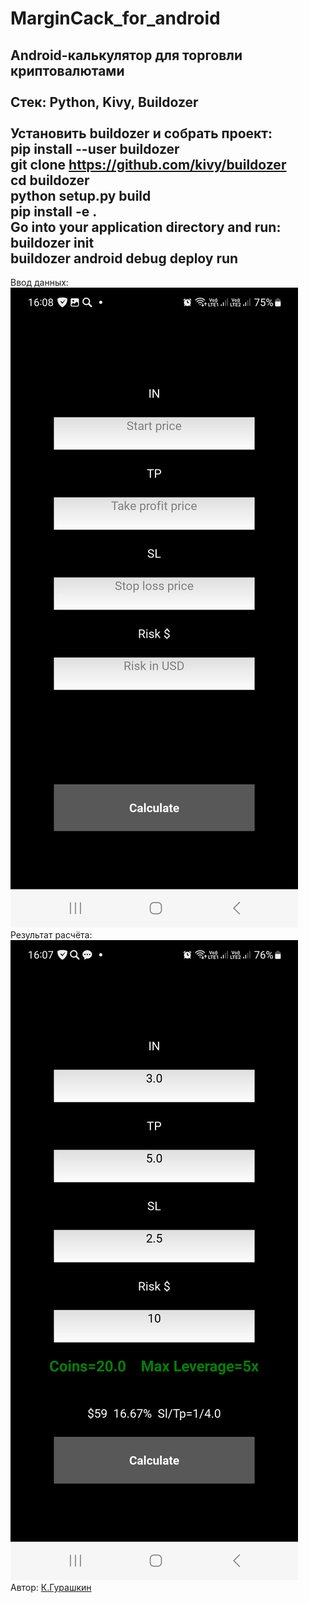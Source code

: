 # MarginCack_for_android</br>

Android-калькулятор для торговли криптовалютами</br></br>
Стек: Python, Kivy, Buildozer</br></br>
Установить buildozer и собрать проект:</br>
pip install --user buildozer</br>
git clone https://github.com/kivy/buildozer</br>
cd buildozer</br>
python setup.py build</br>
pip install -e .</br>
Go into your application directory and run:</br>
buildozer init</br>
buildozer android debug deploy run</br>
---
Ввод данных:</br>
![Ввод данных](https://github.com/CrockoMan/MarginCack_for_android/blob/main/MarginCalck%20by%20DieHard_1.jpg)</br>
Результат расчёта:</br>
![Результат рачсёта](https://github.com/CrockoMan/MarginCack_for_android/blob/main/MarginCalck%20by%20DieHard_2.jpg)</br>
 Автор: [К.Гурашкин](<https://github.com/CrockoMan>)
